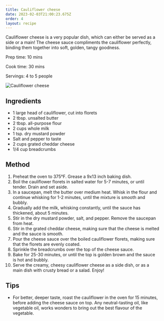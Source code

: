 ```yaml
---
title: Cauliflower cheese
date: 2023-02-03T21:00:23.675Z
order: 4
layout: recipe
---
```

C﻿auliflower cheese is a very popular dish, which can either be served as a side or a main! The cheese sauce compliments the cauliflower perfectly, binding them together into soft, golden, tangy goodness. 

Prep time: 10 mins

Cook time: 30 mins

Servings: 4 to 5 people

![Cauliflower cheese](../uploads/dall·e-2023-03-13-14.27.33-an-image-for-a-cooking-website-of-a-recipe-cauliflower-cheese-casserolle-for-dinner-with-golden-brown-cheese-on-top-.png "Cauliflower cheese, suggested image AI generated with DALL-E")

## I﻿ngredients

* 1 large head of cauliflower, cut into florets
* 2 tbsp. unsalted butter
* 2 tbsp. all-purpose flour
* 2 cups whole milk
* 1 tsp. dry mustard powder
* Salt and pepper to taste
* 2 cups grated cheddar cheese
* 1/4 cup breadcrumbs

## M﻿ethod

1. Preheat the oven to 375°F. Grease a 9x13 inch baking dish.
2. Boil the cauliflower florets in salted water for 5-7 minutes, or until tender. Drain and set aside.
3. In a saucepan, melt the butter over medium heat. Whisk in the flour and continue whisking for 1-2 minutes, until the mixture is smooth and bubbly.
4. Gradually add the milk, whisking constantly, until the sauce has thickened, about 5 minutes.
5. Stir in the dry mustard powder, salt, and pepper. Remove the saucepan from heat.
6. Stir in the grated cheddar cheese, making sure that the cheese is melted and the sauce is smooth.
7. Pour the cheese sauce over the boiled cauliflower florets, making sure that the florets are evenly coated.
8. Sprinkle the breadcrumbs over the top of the cheese sauce.
9. Bake for 25-30 minutes, or until the top is golden brown and the sauce is hot and bubbly.
10. Serve the creamy, cheesy cauliflower cheese as a side dish, or as a main dish with crusty bread or a salad. Enjoy!

## T﻿ips

* F﻿or better, deeper taste, roast the cauliflower in the oven for 15 minutes, before adding the cheese sauce on top. Any neutral-tasting oil, like vegetable oil, works wonders to bring out the best flavour of the vegetable.